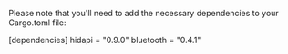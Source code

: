 Please note that you'll need to add the necessary dependencies to your Cargo.toml file:



[dependencies]
hidapi = "0.9.0"
bluetooth = "0.4.1"
